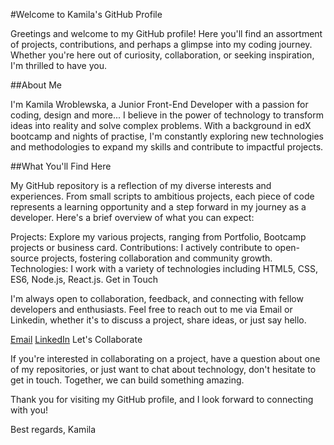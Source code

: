 #Welcome to Kamila's GitHub Profile

Greetings and welcome to my GitHub profile! Here you'll find an assortment of projects, contributions, and perhaps a glimpse into my coding journey. Whether you're here out of curiosity, collaboration, or seeking inspiration, I'm thrilled to have you.

##About Me

I'm Kamila Wroblewska, a Junior Front-End Developer with a passion for coding, design and more... I believe in the power of technology to transform ideas into reality and solve complex problems. With a background in edX bootcamp and nights of practise, I'm constantly exploring new technologies and methodologies to expand my skills and contribute to impactful projects.

##What You'll Find Here

My GitHub repository is a reflection of my diverse interests and experiences. From small scripts to ambitious projects, each piece of code represents a learning opportunity and a step forward in my journey as a developer. Here's a brief overview of what you can expect:

Projects: Explore my various projects, ranging from Portfolio, Bootcamp projects or business card.
Contributions: I actively contribute to open-source projects, fostering collaboration and community growth.
Technologies: I work with a variety of technologies including HTML5, CSS, ES6, Node.js, React.js.
Get in Touch

I'm always open to collaboration, feedback, and connecting with fellow developers and enthusiasts. Feel free to reach out to me via Email or Linkedin, whether it's to discuss a project, share ideas, or just say hello.

[Email](kamila.wroblewska15@gmail.com)
[LinkedIn](www.linkedin.com/in/kamila-wroblewska-bb61142a5)
Let's Collaborate

If you're interested in collaborating on a project, have a question about one of my repositories, or just want to chat about technology, don't hesitate to get in touch. Together, we can build something amazing.

Thank you for visiting my GitHub profile, and I look forward to connecting with you!

Best regards,
Kamila
